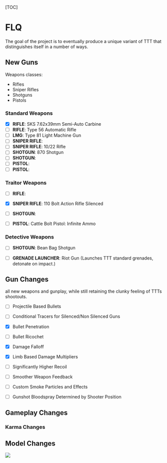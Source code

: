 [TOC]

# FLQ

The goal of the project is to eventually produce a unique variant of TTT that distinguishes itself in a number of ways.



## New Guns

Weapons classes:

- Rifles
- Sniper Rifles
- Shotguns
- Pistols



### Standard Weapons

- [x] **RIFLE**: SKS 7.62x39mm Semi-Auto Carbine
- [ ] **RIFLE**: Type 56 Automatic Rifle
- [ ] **LMG**: Type 81 Light Machine Gun
- [ ] **SNIPER RIFLE**: 
- [ ] **SNIPER RIFLE**: 10/22 Rifle
- [ ] **SHOTGUN**: 870 Shotgun
- [ ] **SHOTGUN**:
- [ ] **PISTOL**:
- [ ] **PISTOL**:

### Traitor Weapons

- [ ] **RIFLE**: 
- [x] **SNIPER RIFLE**: 110 Bolt Action Rifle Silenced
- [ ] **SHOTGUN**:
- [ ] **PISTOL**: Cattle Bolt Pistol: Infinite Ammo



### Detective Weapons

- [ ] **SHOTGUN**: Bean Bag Shotgun
- [ ] **GRENADE LAUNCHER**: Riot Gun (Launches TTT standard grenades, detonate on impact.)



## Gun Changes

all new weapons and gunplay, while still retaining the clunky feeling of TTTs shootouts.

- [ ] Projectile Based Bullets
- [ ] Conditional Tracers for Silenced/Non Silenced Guns
- [x] Bullet Penetration
- [ ] Bullet Ricochet
- [x] Damage Falloff
- [x] Limb Based Damage Multipliers
- [ ] Significantly Higher Recoil
- [ ] Smoother Weapon Feedback
- [ ] Custom Smoke Particles and Effects
- [ ] Gunshot Bloodspray Determined by Shooter Position



## Gameplay Changes



### Karma Changes





## Model Changes

![](D:\Steam\steamapps\common\GarrysMod\garrysmod\gamemodes\terrortown\assets\icon_medbox.png)

